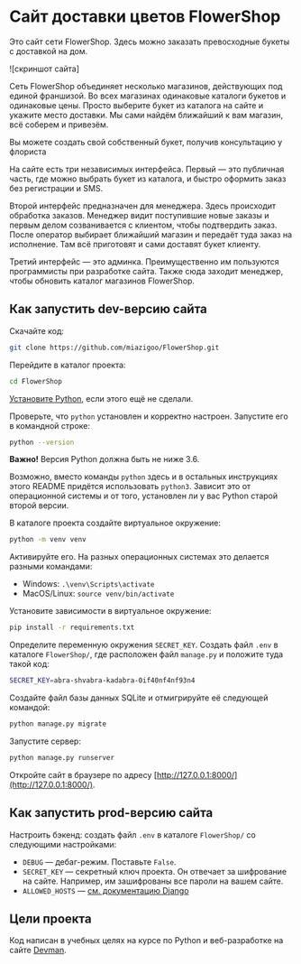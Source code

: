 # Сайт доставки цветов FlowerShop

Это сайт сети FlowerShop. Здесь можно заказать превосходные букеты с доставкой на дом.

![скриншот сайта]


Сеть FlowerShop объединяет несколько магазинов, действующих под единой франшизой. Во всех магазинах одинаковые каталоги букетов и одинаковые цены. Просто выберите букет из каталога на сайте и укажите место доставки. Мы сами найдём ближайший к вам магазин, всё соберем и привезём.

Вы можете создать свой собственный букет, получив консультацию у флориста

На сайте есть три независимых интерфейса. Первый — это публичная часть, где можно выбрать букет из каталога, и быстро оформить заказ без регистрации и SMS.

Второй интерфейс предназначен для менеджера. Здесь происходит обработка заказов. Менеджер видит поступившие новые заказы и первым делом созванивается с клиентом, чтобы подтвердить заказ. После оператор выбирает ближайший магазин и передаёт туда заказ на исполнение. Там всё приготовят и сами доставят букет клиенту.

Третий интерфейс — это админка. Преимущественно им пользуются программисты при разработке сайта. Также сюда заходит менеджер, чтобы обновить каталог магазинов FlowerShop.

## Как запустить dev-версию сайта

Скачайте код:
```sh
git clone https://github.com/miazigoo/FlowerShop.git
```

Перейдите в каталог проекта:
```sh
cd FlowerShop
```

[Установите Python](https://www.python.org/), если этого ещё не сделали.

Проверьте, что `python` установлен и корректно настроен. Запустите его в командной строке:
```sh
python --version
```
**Важно!** Версия Python должна быть не ниже 3.6.

Возможно, вместо команды `python` здесь и в остальных инструкциях этого README придётся использовать `python3`. Зависит это от операционной системы и от того, установлен ли у вас Python старой второй версии. 

В каталоге проекта создайте виртуальное окружение:
```sh
python -m venv venv
```
Активируйте его. На разных операционных системах это делается разными командами:

- Windows: `.\venv\Scripts\activate`
- MacOS/Linux: `source venv/bin/activate`


Установите зависимости в виртуальное окружение:
```sh
pip install -r requirements.txt
```

Определите переменную окружения `SECRET_KEY`. Создать файл `.env` в каталоге `FlowerShop/`, где расположен файл `manage.py` и положите туда такой код:
```sh
SECRET_KEY=abra-shvabra-kadabra-0if40nf4nf93n4
```

Создайте файл базы данных SQLite и отмигрируйте её следующей командой:

```sh
python manage.py migrate
```

Запустите сервер:

```sh
python manage.py runserver
```

Откройте сайт в браузере по адресу [http://127.0.0.1:8000/](http://127.0.0.1:8000/).


## Как запустить prod-версию сайта

Настроить бэкенд: создать файл `.env` в каталоге `FlowerShop/` со следующими настройками:

- `DEBUG` — дебаг-режим. Поставьте `False`.
- `SECRET_KEY` — секретный ключ проекта. Он отвечает за шифрование на сайте. Например, им зашифрованы все пароли на вашем сайте.
- `ALLOWED_HOSTS` — [см. документацию Django](https://docs.djangoproject.com/en/3.1/ref/settings/#allowed-hosts)

## Цели проекта

Код написан в учебных целях на курсе по Python и веб-разработке на сайте [Devman](https://dvmn.org).
